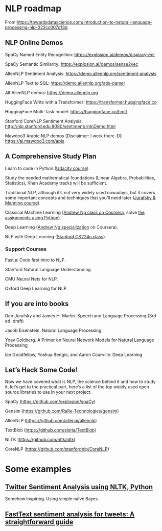 # NLP roadmap

From https://towardsdatascience.com/introduction-to-natural-language-processing-nlp-323cc007df3d.

## NLP Online Demos
SpaCy Named Entity Recognition: https://explosion.ai/demos/displacy-ent

SpaCy Semantic Similarity: https://explosion.ai/demos/sense2vec

AllenNLP Sentiment Analysis: https://demo.allennlp.org/sentiment-analysis

AllenNLP Text to SQL: https://demo.allennlp.org/atis-parser

All AllenNLP demos: https://demo.allennlp.org

HuggingFace Write with a Transformer: https://transformer.huggingface.co

HuggingFace Multi-Task model: https://huggingface.co/hmtl

Stanford CoreNLP Sentiment Analysis: http://nlp.stanford.edu:8080/sentiment/rntnDemo.html

Mawdoo3 Arabic NLP demos (Disclaimer: I work there :D): https://ai.mawdoo3.com/apis

## A Comprehensive Study Plan
Learn to code in Python ([Udacity course](https://www.udacity.com/course/introduction-to-python--ud1110)).

Study the needed mathematical foundations (Linear Algebra, Probabilities, Statistics), Khan Academy tracks will be sufficient.

Traditional NLP, although it’s not very widely used nowadays, but it covers some important concepts and techniques that you’ll need later ([Jurafsky & Manning course](https://www.youtube.com/playlist?list=PLQiyVNMpDLKnZYBTUOlSI9mi9wAErFtFm)).

Classical Machine Learning ([Andrew Ng class on Coursera](https://www.coursera.org/learn/machine-learning), solve [the assignments using Python](https://github.com/dibgerge/ml-coursera-python-assignments)).

Deep Learning ([Andrew Ng specialization](https://www.coursera.org/specializations/deep-learning) on Coursera).

NLP with Deep Learning ([Stanford CS224n class](https://www.youtube.com/playlist?list=PLoROMvodv4rOhcuXMZkNm7j3fVwBBY42z&fbclid=IwAR1R3-VyCBrF1hCZGrhOmk24XMjGkHe27U8wMDp8oQ6XPViWd1DzEgH4Qp4)).

### Support Courses

Fast.ai Code first intro to NLP.

Stanford Natural Language Understanding.

CMU Neural Nets for NLP.

Oxford Deep Learning for NLP.

## If you are into books
Dan Jurafsky and James H. Martin. Speech and Language Processing (3rd ed. draft)

Jacob Eisenstein. Natural Language Processing

Yoav Goldberg. A Primer on Neural Network Models for Natural Language Processing

Ian Goodfellow, Yoshua Bengio, and Aaron Courville. Deep Learning

## Let’s Hack Some Code!

Now we have covered what is NLP, the science behind it and how to study it, let’s get to the practical part, here’s a list of the top widely used open source libraries to use in your next project.

SpaCy (https://github.com/explosion/spaCy)

Gensim (https://github.com/RaRe-Technologies/gensim)

AllenNLP (https://github.com/allenai/allennlp)

TextBlob (https://github.com/sloria/TextBlob)

NLTK (https://github.com/nltk/nltk)

CoreNLP (https://github.com/stanfordnlp/CoreNLP)

# Some examples

## [Twitter Sentiment Analysis using NLTK, Python](https://towardsdatascience.com/twitter-sentiment-analysis-classification-using-nltk-python-fa912578614c)

Somehow inspiring. Using simple naïve Bayes.

## [FastText sentiment analysis for tweets: A straightforward guide](https://towardsdatascience.com/fasttext-sentiment-analysis-for-tweets-a-straightforward-guide-9a8c070449a2)
